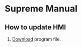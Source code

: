 # Supreme Manual
## How to update HMI
 1. [Download](https://github.com/kubanmachine/SupremeManual/raw/main/SUPREME_MANUAL%20%201.0.0.7.ist) program file.
